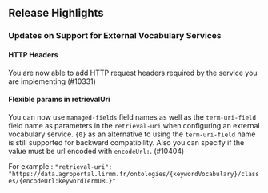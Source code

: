 ## Release Highlights

### Updates on Support for External Vocabulary Services

#### HTTP Headers

You are now able to add HTTP request headers required by the service you are implementing (#10331)

#### Flexible params in retrievalUri

You can now use `managed-fields` field names as well as the `term-uri-field` field name as parameters in the `retrieval-uri` when configuring an external vocabulary service. `{0}` as an alternative to using the `term-uri-field` name is still supported for backward compatibility.
Also you can specify if the value must be url encoded with `encodeUrl:`. (#10404)

For example : `"retrieval-uri": "https://data.agroportal.lirmm.fr/ontologies/{keywordVocabulary}/classes/{encodeUrl:keywordTermURL}"`